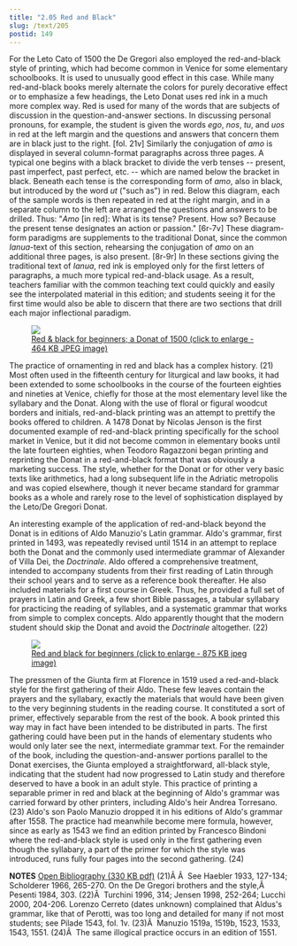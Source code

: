 ```yaml
---
title: "2.05 Red and Black"
slug: /text/205
postid: 149
---
```

For the Leto Cato of 1500 the De Gregori also employed the red-and-black style of printing, which had become common in Venice for some elementary schoolbooks. It is used to unusually good effect in this case. While many red-and-black books merely alternate the colors for purely decorative effect or to emphasize a few headings, the Leto Donat uses red ink in a much more complex way. Red is used for many of the words that are subjects of discussion in the question-and-answer sections. In discussing personal pronouns, for example, the student is given the words <em>ego</em>, <em>nos</em>, <em>tu</em>, and <em>uos</em> in red at the left margin and the questions and answers that concern them are in black just to the right. [fol. 21v] Similarly the conjugation of <em>amo</em> is displayed in several column-format paragraphs across three pages. A typical one begins with a black bracket to divide the verb tenses -- present, past imperfect, past perfect, etc. -- which are named below the bracket in black. Beneath each tense is the corresponding form of <em>amo</em>, also in black, but introduced by the word <em>ut</em> ("such as") in red. Below this diagram, each of the sample words is then repeated in red at the right margin, and in a separate column to the left are arranged the questions and answers to be drilled. Thus: "<em>Amo</em> [in red]: What is its tense? Present. How so? Because the present tense designates an action or passion." [6r-7v] These diagram-form paradigms are supplements to the traditional Donat, since the common <em>Ianua</em>-text of this section, rehearsing the conjugation of <em>amo</em> on an additional three pages, is also present. [8r-9r] In these sections giving the traditional text of <em>Ianua</em>, red ink is employed only for the first letters of paragraphs, a much more typical red-and-black usage. As a result, teachers familiar with the common teaching text could quickly and easily see the interpolated material in this edition; and students seeing it for the first time would also be able to discern that there are two sections that drill each major inflectional paradigm.
<p style="text-align: center;"></p>


<figure class="mkdn-figure">
    <a href="/images_full/2.00_Chapter_Two/HFS_057.01.jpg" class="mkdn-image-link">
    <img class="mkdn-image" src="/images_full/2.00_Chapter_Two/HFS_057.01.jpg" />
    <figcaption class="mkdn-figcaption">Red &amp; black for beginners; a Donat of 1500 (click to enlarge - 464 KB JPEG image)</figcaption>
    </a>
</figure>

The practice of ornamenting in red and black has a complex history. (21) Most often used in the fifteenth century for liturgical and law books, it had been extended to some schoolbooks in the course of the fourteen eighties and nineties at Venice, chiefly for those at the most elementary level like the syllabary and the Donat. Along with the use of floral or figural woodcut borders and initials, red-and-black printing was an attempt to prettify the books offered to children. A 1478 Donat by Nicolas Jenson is the first documented example of red-and-black printing specifically for the school market in Venice, but it did not become common in elementary books until the late fourteen eighties, when Teodoro Ragazzoni began printing and reprinting the Donat in a red-and-black format that was obviously a marketing success. The style, whether for the Donat or for other very basic texts like arithmetics, had a long subsequent life in the Adriatic metropolis and was copied elsewhere, though it never became standard for grammar books as a whole and rarely rose to the level of sophistication displayed by the Leto/De Gregori Donat.

An interesting example of the application of red-and-black beyond the Donat is in editions of Aldo Manuzio's Latin grammar. Aldo's grammar, first printed in 1493, was repeatedly revised until 1514 in an attempt to replace both the Donat and the commonly used intermediate grammar of Alexander of Villa Dei, the <em>Doctrinale</em>. Aldo offered a comprehensive treatment, intended to accompany students from their first reading of Latin through their school years and to serve as a reference book thereafter. He also included materials for a first course in Greek. Thus, he provided a full set of prayers in Latin and Greek, a few short Bible passages, a tabular syllabary for practicing the reading of syllables, and a systematic grammar that works from simple to complex concepts. Aldo apparently thought that the modern student should skip the Donat and avoid the <em>Doctrinale</em> altogether. (22)
<p style="text-align: center;"></p>


<figure class="mkdn-figure">
    <a href="/images_full/2.00_Chapter_Two/Case-X-647.55,-Institvtionvm-grammaticarvm-libri-qvatvor,-pg.jpg" class="mkdn-image-link">
    <img class="mkdn-image" src="/images_full/2.00_Chapter_Two/Case-X-647.55,-Institvtionvm-grammaticarvm-libri-qvatvor,-pg.jpg" />
    <figcaption class="mkdn-figcaption">Red and black for beginners (click to enlarge - 875 KB jpeg image)</figcaption>
    </a>
</figure>

The pressmen of the Giunta firm at Florence in 1519 used a red-and-black style for the first gathering of their Aldo. These few leaves contain the prayers and the syllabary, exactly the materials that would have been given to the very beginning students in the reading course. It constituted a sort of primer, effectively separable from the rest of the book. A book printed this way may in fact have been intended to be distributed in parts. The first gathering could have been put in the hands of elementary students who would only later see the next, intermediate grammar text. For the remainder of the book, including the question-and-answer portions parallel to the Donat exercises, the Giunta employed a straightforward, all-black style, indicating that the student had now progressed to Latin study and therefore deserved to have a book in an adult style. This practice of printing a separable primer in red and black at the beginning of Aldo's grammar was carried forward by other printers, including Aldo's heir Andrea Torresano. (23) Aldo's son Paolo Manuzio dropped it in his editions of Aldo's grammar after 1558. The practice had meanwhile become mere formula, however, since as early as 1543 we find an edition printed by Francesco Bindoni where the red-and-black style is used only in the first gathering even though the syllabary, a part of the primer for which the style was introduced, runs fully four pages into the second gathering. (24)

<strong>NOTES</strong>
<a href="http://www.humanismforsale.org/bibliography.pdf" target="new">Open Bibliography (330 KB pdf)</a>
(21)Â Â  See Haebler 1933, 127-134; Scholderer 1966, 265-270. On the De Gregori brothers and the style,Â  Pesenti 1984, 303.
(22)Â  Turchini 1996, 314; Jensen 1998, 252-264; Lucchi 2000, 204-206. Lorenzo Cerreto (dates unknown) complained that Aldus's grammar, like that of Perotti, was too long and detailed for many if not most students; see Pilade 1543, fol. 1v.
(23)Â  Manuzio 1519a, 1519b, 1523, 1533, 1543, 1551.
(24)Â  The same illogical practice occurs in an edition of 1551.
